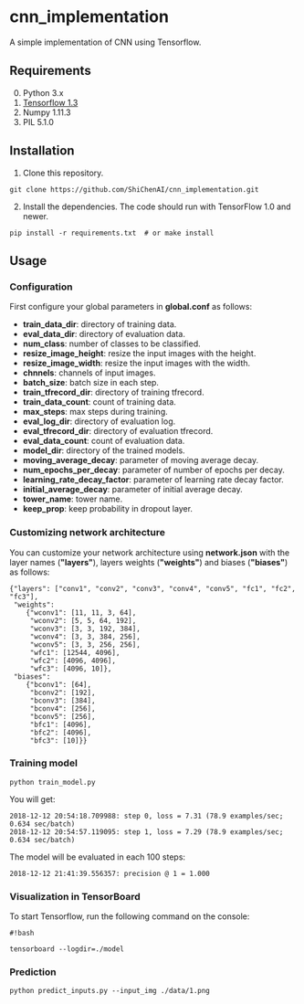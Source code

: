 # cnn_implementation
A simple implementation of CNN using Tensorflow.

## Requirements
0. Python 3.x
1. <a href="https://tensorflow.org">Tensorflow 1.3</a>
2. Numpy 1.11.3
3. PIL 5.1.0

## Installation
1. Clone this repository.
```
git clone https://github.com/ShiChenAI/cnn_implementation.git
```

2. Install the dependencies. The code should run with TensorFlow 1.0 and newer.
```
pip install -r requirements.txt  # or make install
```

## Usage
### Configuration
First configure your global parameters in **global.conf** as follows:
- **train_data_dir**: directory of training data.
- **eval_data_dir**: directory of evaluation data.
- **num_class**: number of classes to be classified.
- **resize_image_height**: resize the input images with the height.
- **resize_image_width**: resize the input images with the width.
- **chnnels**: channels of input images.
- **batch_size**: batch size in each step.
- **train_tfrecord_dir**: directory of training tfrecord.
- **train_data_count**: count of training data.
- **max_steps**: max steps during training.
- **eval_log_dir**: directory of evaluation log.
- **eval_tfrecord_dir**: directory of evaluation tfrecord.
- **eval_data_count**: count of evaluation data.
- **model_dir**: directory of the trained models.
- **moving_average_decay**: parameter of moving average decay.
- **num_epochs_per_decay**: parameter of number of epochs per decay.
- **learning_rate_decay_factor**: parameter of learning rate decay factor.
- **initial_average_decay**: parameter of initial average decay.
- **tower_name**: tower name.
- **keep_prop**: keep probability in dropout layer.

### Customizing network architecture
You can customize your network architecture using **network.json** with the layer names (**"layers"**), layers weights (**"weights"**) and biases (**"biases"**) as follows: 
```
{"layers": ["conv1", "conv2", "conv3", "conv4", "conv5", "fc1", "fc2", "fc3"],
 "weights": 
    {"wconv1": [11, 11, 3, 64], 
     "wconv2": [5, 5, 64, 192],
     "wconv3": [3, 3, 192, 384],
     "wconv4": [3, 3, 384, 256], 
     "wconv5": [3, 3, 256, 256], 
     "wfc1": [12544, 4096], 
     "wfc2": [4096, 4096],
     "wfc3": [4096, 10]}, 
 "biases": 
    {"bconv1": [64], 
     "bconv2": [192],  
     "bconv3": [384], 
     "bconv4": [256], 
     "bconv5": [256], 
     "bfc1": [4096], 
     "bfc2": [4096],
     "bfc3": [10]}}
``` 

### Training model

``` 
python train_model.py
``` 
You will get:
``` 
2018-12-12 20:54:18.709988: step 0, loss = 7.31 (78.9 examples/sec; 0.634 sec/batch)
2018-12-12 20:54:57.119095: step 1, loss = 7.29 (78.9 examples/sec; 0.634 sec/batch)
``` 
The model will be evaluated in each 100 steps:
``` 
2018-12-12 21:41:39.556357: precision @ 1 = 1.000
``` 

### Visualization in TensorBoard
To start Tensorflow, run the following command on the console:
``` 
#!bash

tensorboard --logdir=./model
``` 

### Prediction
``` 
python predict_inputs.py --input_img ./data/1.png
``` 